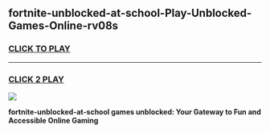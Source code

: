 
## fortnite-unblocked-at-school-Play-Unblocked-Games-Online-rv08s
<h3>
<a href="https://premium76.site?title=fortnite-unblocked-at-school&ref=25A">CLICK TO PLAY</a></h3>
<hr>

<h3>
<a href="https://premium76.site?title=fortnite-unblocked-at-school&ref=25A">CLICK 2 PLAY</a>
  
</h3>

<a href="https://premium76.site?title=fortnite-unblocked-at-school&ref=25A"><img src="https://clearcache.store/games.png"></a>


**fortnite-unblocked-at-school games unblocked: Your Gateway to Fun and Accessible Online Gaming**
